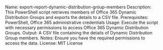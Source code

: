 Name: export-report-dynamic-distribution-group-members
Description: This PowerShell script retrieves members of Office 365 Dynamic Distribution Groups and exports the details to a CSV file.
Prerequisites: PowerShell, Office 365 administrative credentials
Usage: Execute the script with necessary permissions to access Office 365 Dynamic Distribution Groups.
Output: A CSV file containing the details of Dynamic Distribution Group members.
Notes: Ensure you have the required permissions to access the data.
License: MIT License